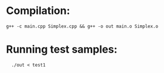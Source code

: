 # Compilation:
```
g++ -c main.cpp Simplex.cpp && g++ -o out main.o Simplex.o
```
# Running test samples:
```
  ./out < test1
```
